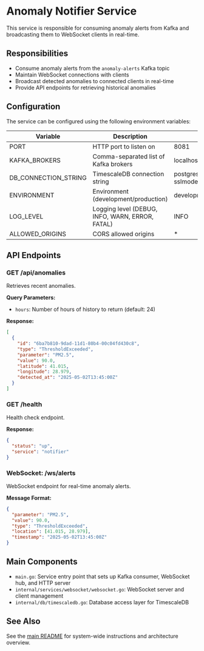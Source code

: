 # Anomaly Notifier Service

This service is responsible for consuming anomaly alerts from Kafka and broadcasting them to WebSocket clients in real-time.

## Responsibilities

- Consume anomaly alerts from the `anomaly-alerts` Kafka topic
- Maintain WebSocket connections with clients
- Broadcast detected anomalies to connected clients in real-time
- Provide API endpoints for retrieving historical anomalies

## Configuration

The service can be configured using the following environment variables:

| Variable | Description | Default |
|----------|-------------|---------|
| PORT | HTTP port to listen on | 8081 |
| KAFKA_BROKERS | Comma-separated list of Kafka brokers | localhost:9092 |
| DB_CONNECTION_STRING | TimescaleDB connection string | postgres://postgres:postgres@localhost:5432/timescaledb?sslmode=disable |
| ENVIRONMENT | Environment (development/production) | development |
| LOG_LEVEL | Logging level (DEBUG, INFO, WARN, ERROR, FATAL) | INFO |
| ALLOWED_ORIGINS | CORS allowed origins | * |

## API Endpoints

### GET /api/anomalies

Retrieves recent anomalies.

**Query Parameters:**
- `hours`: Number of hours of history to return (default: 24)

**Response:**
```json
[
  {
    "id": "6ba7b810-9dad-11d1-80b4-00c04fd430c8",
    "type": "ThresholdExceeded",
    "parameter": "PM2.5",
    "value": 90.0,
    "latitude": 41.015,
    "longitude": 28.979,
    "detected_at": "2025-05-02T13:45:00Z"
  }
]
```

### GET /health

Health check endpoint.

**Response:**
```json
{
  "status": "up",
  "service": "notifier"
}
```

### WebSocket: /ws/alerts

WebSocket endpoint for real-time anomaly alerts.

**Message Format:**
```json
{
  "parameter": "PM2.5",
  "value": 90.0,
  "type": "ThresholdExceeded",
  "location": [41.015, 28.979],
  "timestamp": "2025-05-02T13:45:00Z"
}
```

## Main Components

- `main.go`: Service entry point that sets up Kafka consumer, WebSocket hub, and HTTP server
- `internal/services/websocket/websocket.go`: WebSocket server and client management
- `internal/db/timescaledb.go`: Database access layer for TimescaleDB

## See Also

See the [main README](../../README.md) for system-wide instructions and architecture overview. 